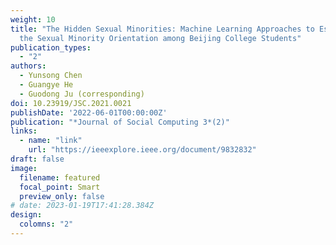 ```yaml
---
weight: 10
title: "The Hidden Sexual Minorities: Machine Learning Approaches to Estimate
  the Sexual Minority Orientation among Beijing College Students"
publication_types:
  - "2"
authors:
  - Yunsong Chen
  - Guangye He
  - Guodong Ju (corresponding)
doi: 10.23919/JSC.2021.0021
publishDate: '2022-06-01T00:00:00Z'
publication: "*Journal of Social Computing 3*(2)"
links:
  - name: "link"
    url: "https://ieeexplore.ieee.org/document/9832832"
draft: false
image:
  filename: featured
  focal_point: Smart
  preview_only: false
# date: 2023-01-19T17:41:28.384Z
design:
  colomns: "2"
---
```

